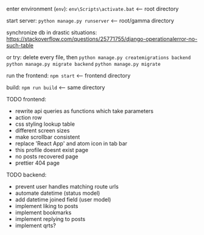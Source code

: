 enter environment (`env`):
`env\Scripts\activate.bat` <-- root directory

start server:
`python manage.py runserver` <-- root/gamma directory

synchronize db in drastic situations:
https://stackoverflow.com/questions/25771755/django-operationalerror-no-such-table

or try:
delete every file, then
`python manage.py createmigrations backend`
`python manage.py migrate backend`
`python manage.py migrate`

run the frontend:
`npm start` <-- frontend directory

build:
`npm run build` <-- same directory

TODO frontend:

- rewrite api queries as functions which take parameters
- action row
- css styling lookup table
- different screen sizes
- make scrollbar consistent
- replace 'React App' and atom icon in tab bar
- this profile doesnt exist page
- no posts recovered page
- prettier 404 page

TODO backend:

- prevent user handles matching route urls
- automate datetime (status model)
- add datetime joined field (user model)
- implement liking to posts
- implement bookmarks
- implement replying to posts
- implement qrts?
